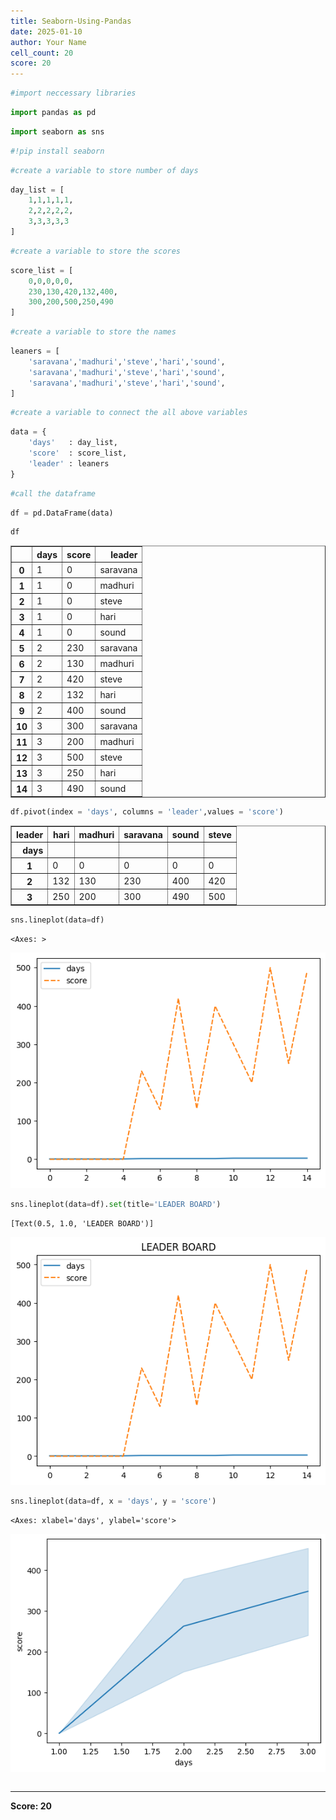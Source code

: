 ```yaml
---
title: Seaborn-Using-Pandas
date: 2025-01-10
author: Your Name
cell_count: 20
score: 20
---
```


```python
#import neccessary libraries
```


```python
import pandas as pd
```


```python
import seaborn as sns
```


```python
#!pip install seaborn
```


```python
#create a variable to store number of days
```


```python
day_list = [
    1,1,1,1,1,
    2,2,2,2,2,
    3,3,3,3,3
]
```


```python
#create a variable to store the scores
```


```python
score_list = [
    0,0,0,0,0,
    230,130,420,132,400,
    300,200,500,250,490
]
```


```python
#create a variable to store the names
```


```python
leaners = [
    'saravana','madhuri','steve','hari','sound',
    'saravana','madhuri','steve','hari','sound',
    'saravana','madhuri','steve','hari','sound',
]
```


```python
#create a variable to connect the all above variables
```


```python
data = {
    'days'   : day_list,
    'score'  : score_list,
    'leader' : leaners
}
```


```python
#call the dataframe
```


```python
df = pd.DataFrame(data)
```


```python
df
```




<div>
<style scoped>
    .dataframe tbody tr th:only-of-type {
        vertical-align: middle;
    }

    .dataframe tbody tr th {
        vertical-align: top;
    }

    .dataframe thead th {
        text-align: right;
    }
</style>
<table border="1" class="dataframe">
  <thead>
    <tr style="text-align: right;">
      <th></th>
      <th>days</th>
      <th>score</th>
      <th>leader</th>
    </tr>
  </thead>
  <tbody>
    <tr>
      <th>0</th>
      <td>1</td>
      <td>0</td>
      <td>saravana</td>
    </tr>
    <tr>
      <th>1</th>
      <td>1</td>
      <td>0</td>
      <td>madhuri</td>
    </tr>
    <tr>
      <th>2</th>
      <td>1</td>
      <td>0</td>
      <td>steve</td>
    </tr>
    <tr>
      <th>3</th>
      <td>1</td>
      <td>0</td>
      <td>hari</td>
    </tr>
    <tr>
      <th>4</th>
      <td>1</td>
      <td>0</td>
      <td>sound</td>
    </tr>
    <tr>
      <th>5</th>
      <td>2</td>
      <td>230</td>
      <td>saravana</td>
    </tr>
    <tr>
      <th>6</th>
      <td>2</td>
      <td>130</td>
      <td>madhuri</td>
    </tr>
    <tr>
      <th>7</th>
      <td>2</td>
      <td>420</td>
      <td>steve</td>
    </tr>
    <tr>
      <th>8</th>
      <td>2</td>
      <td>132</td>
      <td>hari</td>
    </tr>
    <tr>
      <th>9</th>
      <td>2</td>
      <td>400</td>
      <td>sound</td>
    </tr>
    <tr>
      <th>10</th>
      <td>3</td>
      <td>300</td>
      <td>saravana</td>
    </tr>
    <tr>
      <th>11</th>
      <td>3</td>
      <td>200</td>
      <td>madhuri</td>
    </tr>
    <tr>
      <th>12</th>
      <td>3</td>
      <td>500</td>
      <td>steve</td>
    </tr>
    <tr>
      <th>13</th>
      <td>3</td>
      <td>250</td>
      <td>hari</td>
    </tr>
    <tr>
      <th>14</th>
      <td>3</td>
      <td>490</td>
      <td>sound</td>
    </tr>
  </tbody>
</table>
</div>




```python
df.pivot(index = 'days', columns = 'leader',values = 'score')
```




<div>
<style scoped>
    .dataframe tbody tr th:only-of-type {
        vertical-align: middle;
    }

    .dataframe tbody tr th {
        vertical-align: top;
    }

    .dataframe thead th {
        text-align: right;
    }
</style>
<table border="1" class="dataframe">
  <thead>
    <tr style="text-align: right;">
      <th>leader</th>
      <th>hari</th>
      <th>madhuri</th>
      <th>saravana</th>
      <th>sound</th>
      <th>steve</th>
    </tr>
    <tr>
      <th>days</th>
      <th></th>
      <th></th>
      <th></th>
      <th></th>
      <th></th>
    </tr>
  </thead>
  <tbody>
    <tr>
      <th>1</th>
      <td>0</td>
      <td>0</td>
      <td>0</td>
      <td>0</td>
      <td>0</td>
    </tr>
    <tr>
      <th>2</th>
      <td>132</td>
      <td>130</td>
      <td>230</td>
      <td>400</td>
      <td>420</td>
    </tr>
    <tr>
      <th>3</th>
      <td>250</td>
      <td>200</td>
      <td>300</td>
      <td>490</td>
      <td>500</td>
    </tr>
  </tbody>
</table>
</div>




```python
sns.lineplot(data=df)
```




    <Axes: >




    
![png](seaborn-using-pandas_files/seaborn-using-pandas_16_1.png)
    



```python
sns.lineplot(data=df).set(title='LEADER BOARD')
```




    [Text(0.5, 1.0, 'LEADER BOARD')]




    
![png](seaborn-using-pandas_files/seaborn-using-pandas_17_1.png)
    



```python
sns.lineplot(data=df, x = 'days', y = 'score')
```




    <Axes: xlabel='days', ylabel='score'>




    
![png](seaborn-using-pandas_files/seaborn-using-pandas_18_1.png)
    



```python

```


---
**Score: 20**
